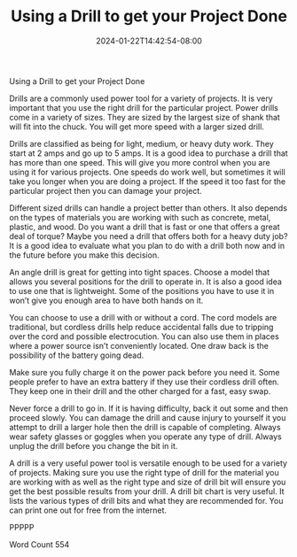 ﻿---
title: "Using a Drill to get your Project Done"
date: 2024-01-22T14:42:54-08:00
description: "Power Tools txt Tips for Web Success"
featured_image: "/images/Power Tools txt.jpg"
tags: ["Power Tools txt"]
---

Using a Drill to get your Project Done

Drills are a commonly used power tool for a variety of projects. It is very important that you use the right drill for the particular project. Power drills come in a variety of sizes. They are sized by the largest size of shank that will fit into the chuck. You will get more speed with a larger sized drill. 

Drills are classified as being for light, medium, or heavy duty work. They start at 2 amps and go up to 5 amps. It is a good idea to purchase a drill that has more than one speed. This will give you more control when you are using it for various projects. One speeds do work well, but sometimes it will take you longer when you are doing a project. If the speed it too fast for the particular project then you can damage your project. 

Different sized drills can handle a project better than others. It also depends on the types of materials you are working with such as concrete, metal, plastic, and wood. Do you want a drill that is fast or one that offers a great deal of torque? Maybe you need a drill that offers both for a heavy duty job? It is a good idea to evaluate what you plan to do with a drill both now and in the future before you make this decision. 

An angle drill is great for getting into tight spaces. Choose a model that allows you several positions for the drill to operate in. It is also a good idea to use one that is lightweight. Some of the positions you have to use it in won’t give you enough area to have both hands on it. 

You can choose to use a drill with or without a cord. The cord models are traditional, but cordless drills help reduce accidental falls due to tripping over the cord and possible electrocution. You can also use them in places where a power source isn’t conveniently located. One draw back is the possibility of the battery going dead. 

Make sure you fully charge it on the power pack before you need it. Some people prefer to have an extra battery if they use their cordless drill often. They keep one in their drill and the other charged for a fast, easy swap. 

Never force a drill to go in. If it is having difficulty, back it out some and then proceed slowly. You can damage the drill and cause injury to yourself it you attempt to drill a larger hole then the drill is capable of completing. Always wear safety glasses or goggles when you operate any type of drill. Always unplug the drill before you change the bit in it. 

A drill is a very useful power tool is versatile enough to be used for a variety of projects. Making sure you use the right type of drill for the material you are working with as well as the right type and size of drill bit will ensure you get the best possible results from your drill. A drill bit chart is very useful. It lists the various types of drill bits and what they are recommended for. You can print one out for free from the internet. 

PPPPP

Word Count 554

